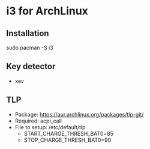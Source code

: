# i3 for ArchLinux

## Installation
sudo pacman -S i3

## Key detector
 - xev
 
## TLP
 - Package: https://aur.archlinux.org/packages/tlp-git/
 - Required: acpi_call
 - File to setup: /etc/default/tlp
   * START_CHARGE_THRESH_BAT0=85
   * STOP_CHARGE_THRESH_BAT0=90
